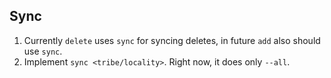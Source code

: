 ## Sync

1. Currently `delete` uses `sync` for syncing deletes, in future `add` also should use `sync`.
2. Implement `sync <tribe/locality>`. Right now, it does only `--all`.
